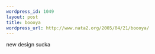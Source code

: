```yaml
--- 
wordpress_id: 1049
layout: post
title: boooya
wordpress_url: http://www.nata2.org/2005/04/21/boooya/
---
```

new design sucka
